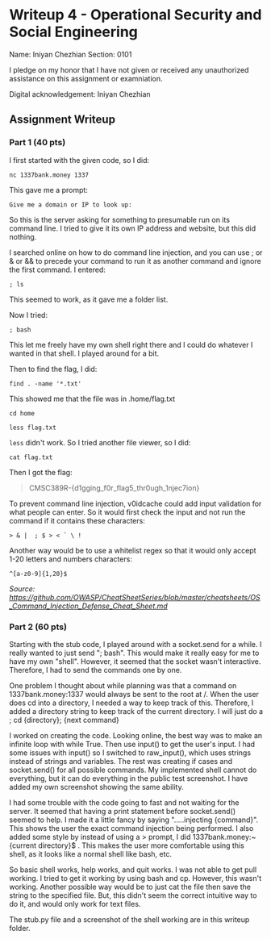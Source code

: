 # Writeup 4 - Operational Security and Social Engineering

Name: Iniyan Chezhian
Section: 0101

I pledge on my honor that I have not given or received any unauthorized assistance on this assignment or examniation.

Digital acknowledgement: Iniyan Chezhian

## Assignment Writeup

### Part 1 (40 pts)

I first started with the given code, so I did:

    nc 1337bank.money 1337

This gave me a prompt:

    Give me a domain or IP to look up:

So this is the server asking for something to presumable run on its command line. I tried to give it its own IP address and website, but this did nothing.

I searched online on how to do command line injection, and you can use ; or & or && to precede your command to run it as another command and ignore the first command. I entered:

    ; ls

This seemed to work, as it gave me a folder list.

Now I tried:

    ; bash

This let me freely have my own shell right there and I could do whatever I wanted in that shell. I played around for a bit.

Then to find the flag, I did:

    find . -name '*.txt'

This showed me that the file was in .home/flag.txt

    cd home

    less flag.txt

`less` didn't work. So I tried another file viewer, so I did:

    cat flag.txt

Then I got the flag:
>CMSC389R-{d1gging_f0r_flag5_thr0ugh_1njec7ion}

To prevent command line injection, v0idcache could add input validation for what people can enter. So it would first check the input and not run the command if it contains these characters:

````> & |  ; $ > < ` \ !````

Another way would be to use a whitelist regex so that it would only accept 1-20 letters and numbers characters:

    ^[a-z0-9]{1,20}$

_Source: https://github.com/OWASP/CheatSheetSeries/blob/master/cheatsheets/OS_Command_Injection_Defense_Cheat_Sheet.md_

### Part 2 (60 pts)

Starting with the stub code, I played around with a socket.send for a while. I really wanted to just send "; bash". This would make it really easy for me to have my own "shell". However, it seemed that the socket wasn't interactive. Therefore, I had to send the commands one by one.

One problem I thought about while planning was that a command on 1337bank.money:1337 would always be sent to the root at /. When the user does cd into a directory, I needed a way to keep track of this. Therefore, I added a directory string to keep track of the current directory. I will just do a ; cd {directory}; {next command}

I worked on creating the code. Looking online, the best way was to make an infinite loop with while True. Then use input() to get the user's input. I had some issues with input() so I switched to raw_input(), which uses strings instead of strings and variables. The rest was creating if cases and socket.send() for all possible commands. My implemented shell cannot do everything, but it can do everything in the public test screenshot. I have added my own screenshot showing the same ability.

I had some trouble with the code going to fast and not waiting for the server. It seemed that having a print statement before socket.send() seemed to help. I made it a little fancy by saying ".....injecting {command}". This shows the user the exact command injection being performed. I also added some style by instead of using a > prompt, I did 1337bank.money:~{current directory}$ . This makes the user more comfortable using this shell, as it looks like a normal shell like bash, etc.

So basic shell works, help works, and quit works. I was not able to get pull working. I tried to get it working by using bash and cp. However, this wasn't working. Another possible way would be to just cat the file then save the string to the specified file. But, this didn't seem the correct intuitive way to do it, and would only work for text files.

The stub.py file and a screenshot of the shell working are in this writeup folder.
